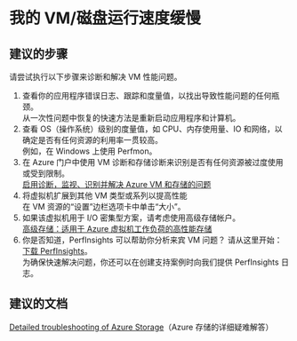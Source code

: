 <properties
    pageTitle="My VM/Disk is slow"
    description="我的 VM/磁盘运行速度缓慢"
    service="microsoft.storage"
    resource="storageaccounts"
    authors="kasparks"
    displayOrder="4"
    selfHelpType="resource"
    supportTopicIds="32551682"
    resourceTags=""
    productPesIds="15629"
    cloudEnvironments="public"
/>


# <a name="my-vmdisk-is-slow"></a>我的 VM/磁盘运行速度缓慢

## <a name="recommended-steps"></a>**建议的步骤**
请尝试执行以下步骤来诊断和解决 VM 性能问题。

1. 查看你的应用程序错误日志、跟踪和度量值，以找出导致性能问题的任何瓶颈。<br>
从一次性问题中恢复的快速方法是重新启动应用程序和计算机。
2. 查看 OS（操作系统）级别的度量值，如 CPU、内存使用量、IO 和网络，以确定是否有任何资源的利用率一贯较高。<br>
例如，在 Windows 上使用 Perfmon。
3. 在 Azure 门户中使用 VM 诊断和存储诊断来识别是否有任何资源被过度使用或受到限制。<br>
[启用诊断，监视、识别并解决 Azure VM 和存储的问题](http://aka.ms/azurevmperf)
4. 将虚拟机扩展到其他 VM 类型或系列以提高性能<br>
在 VM 资源的“设置”边栏选项卡中单击“大小”。
5. 如果该虚拟机用于 I/O 密集型方案，请考虑使用高级存储帐户。<br>
[高级存储：适用于 Azure 虚拟机工作负荷的高性能存储](https://azure.microsoft.com/documentation/articles/storage-premium-storage-preview-portal/)
6. 你是否知道，PerfInsights 可以帮助你分析来宾 VM 问题？ 请从这里开始：[下载 PerfInsights](https://www.microsoft.com/en-us/download/details.aspx?id=54915&fa43d42b-25b5-4a42-fe9b-1634f450f5ee=True)。<br> 为确保快速解决问题，你还可以在创建支持案例时向我们提供 PerfInsights 日志。

## <a name="recommended-documents"></a>**建议的文档**
[Detailed troubleshooting of Azure Storage](https://azure.microsoft.com/documentation/articles/storage-monitoring-diagnosing-troubleshooting/)（Azure 存储的详细疑难解答）

